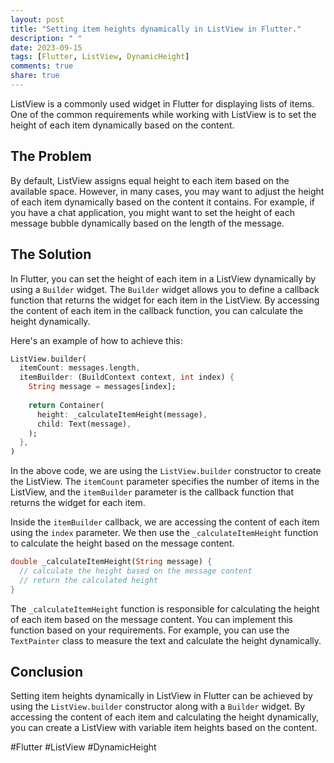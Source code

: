 ```yaml
---
layout: post
title: "Setting item heights dynamically in ListView in Flutter."
description: " "
date: 2023-09-15
tags: [Flutter, ListView, DynamicHeight]
comments: true
share: true
---
```


ListView is a commonly used widget in Flutter for displaying lists of items. One of the common requirements while working with ListView is to set the height of each item dynamically based on the content.

## The Problem

By default, ListView assigns equal height to each item based on the available space. However, in many cases, you may want to adjust the height of each item dynamically based on the content it contains. For example, if you have a chat application, you might want to set the height of each message bubble dynamically based on the length of the message.

## The Solution

In Flutter, you can set the height of each item in a ListView dynamically by using a `Builder` widget. The `Builder` widget allows you to define a callback function that returns the widget for each item in the ListView. By accessing the content of each item in the callback function, you can calculate the height dynamically.

Here's an example of how to achieve this:

```dart
ListView.builder(
  itemCount: messages.length,
  itemBuilder: (BuildContext context, int index) {
    String message = messages[index];
    
    return Container(
      height: _calculateItemHeight(message),
      child: Text(message),
    );
  },
)
```

In the above code, we are using the `ListView.builder` constructor to create the ListView. The `itemCount` parameter specifies the number of items in the ListView, and the `itemBuilder` parameter is the callback function that returns the widget for each item.

Inside the `itemBuilder` callback, we are accessing the content of each item using the `index` parameter. We then use the `_calculateItemHeight` function to calculate the height based on the message content.

```dart
double _calculateItemHeight(String message) {
  // calculate the height based on the message content
  // return the calculated height
}
```

The `_calculateItemHeight` function is responsible for calculating the height of each item based on the message content. You can implement this function based on your requirements. For example, you can use the `TextPainter` class to measure the text and calculate the height dynamically.

## Conclusion

Setting item heights dynamically in ListView in Flutter can be achieved by using the `ListView.builder` constructor along with a `Builder` widget. By accessing the content of each item and calculating the height dynamically, you can create a ListView with variable item heights based on the content.

#Flutter #ListView #DynamicHeight